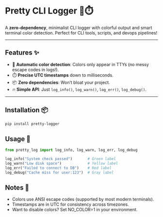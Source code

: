 # Pretty CLI Logger 🌈⏱️

A **zero-dependency**, minimalist CLI logger with colorful output and smart terminal color detection. Perfect for CLI tools, scripts, and devops pipelines!

---

## Features ✨
- 🎨 **Automatic color detection**: Colors only appear in TTYs (no messy escape codes in logs!).
- ⏱️ **Precise UTC timestamps** down to milliseconds.
- 📦 **Zero dependencies**: Won’t bloat your project.
- 🔥 **Simple API**: Just `log_info()`, `log_warn()`, `log_err()`, `log_debug()`.

---

## Installation 📦
```bash
pip install pretty-logger
```

## Usage 🚀
```python
from pretty_log import log_info, log_warn, log_err, log_debug

log_info("System check passed")       # Green label
log_warn("Low disk space")            # Yellow label
log_err("Failed to connect to DB")    # Red label
log_debug("Cache miss for user:123")  # Gray label
```

## Notes 📝
- Colors use ANSI escape codes (supported by most modern terminals).
- Timestamps are in UTC for consistency across timezones.
- Want to disable colors? Set NO_COLOR=1 in your environment.
